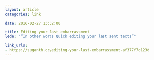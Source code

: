 ```yaml
---
layout: article
categories: link

date: 2016-02-27 13:32:00

title: Editing your last embarrassment
lede: "“In other words Quick editing your last sent texts”"

link_urls:
- https://suganth.cc/editing-your-last-embarrassment-af377f7c123d
---
```

